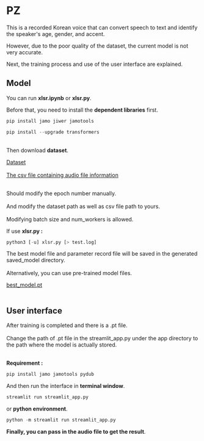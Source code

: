 # PZ
This is a recorded Korean voice that can convert speech to text and identify the speaker's age, gender, and accent.

However, due to the poor quality of the dataset, the current model is not very accurate.

Next, the training process and use of the user interface are explained.


## Model

You can run **xlsr.ipynb** or **xlsr.py**.

Before that, you need to install the **dependent libraries** first.

```python
pip install jamo jiwer jamotools
```

```python
pip install --upgrade transformers
```

</br>Then download **dataset**.

[Dataset](https://drive.google.com/drive/folders/1VdgGLuVcL4A62MgwGV063MR4IbPzR1Pm?usp=sharing)</br></br>
[The csv file containing audio file information](https://drive.google.com/file/d/1bfFR-8cpNiQmxc1v145nyZiSVUxmgrzX/view?usp=sharing)</br></br>

Should modify the epoch number manually.</br></br>
And modify the dataset path as well as csv file path to yours.</br></br>
Modifying batch size and num_workers is allowed.</br>

If use **xlsr.py :**

```python
python3 [-u] xlsr.py [> test.log]
```

The best model file and parameter record file will be saved in the generated saved_model directory.</br></br>
Alternatively, you can use pre-trained model files.</br>

[best_model.pt](https://drive.google.com/file/d/1Ek-0yi96c9E3ZYl_96vWd4K-Zjgmus9V/view?usp=sharing)</br></br>

## User interface

After training is completed and there is a .pt file.</br></br>
Change the path of .pt file in the streamlit_app.py under the app directory to the path where the model is actually stored.</br></br>

**Requirement :** 

```python
pip install jamo jamotools pydub
```

And then run the interface in **terminal window**.

```bash
streamlit run streamlit_app.py
```

or **python environment**.

```python
python -m streamlit run streamlit_app.py
```

**Finally, you can pass in the audio file to get the result**.
